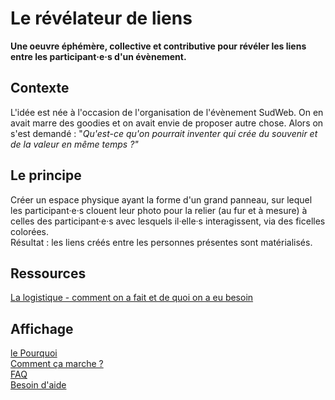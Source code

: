 # Le révélateur de liens
**Une oeuvre éphémère, collective et contributive pour révéler les liens entre les participant·e·s d'un évènement.** 

## Contexte 
L'idée est née à l'occasion de l'organisation de l'évènement SudWeb. On en avait marre des goodies et on avait envie de proposer autre chose. Alors on s'est demandé : "*Qu'est-ce qu'on pourrait inventer qui crée du souvenir et de la valeur en même temps ?"* 

## Le principe
Créer un espace physique ayant la forme d'un grand panneau, sur lequel les participant·e·s clouent leur photo pour la relier (au fur et à mesure) à celles des participant·e·s avec lesquels il·elle·s interagissent, via des ficelles colorées.   
Résultat : les liens créés entre les personnes présentes sont matérialisés.

## Ressources
[La logistique - comment on a fait et de quoi on a eu besoin](https://github.com/Julia-barbelane/revelateur-de-liens/blob/master/logistique.md)

## Affichage
[le Pourquoi](https://github.com/Julia-barbelane/revelateur-de-liens/blob/master/affichages/le-pourquoi.md)  
[Comment ça marche ?](https://github.com/Julia-barbelane/revelateur-de-liens/blob/master/affichages/comment-ca-marche.md)  
[FAQ](https://github.com/Julia-barbelane/revelateur-de-liens/blob/master/affichages/la-faq.md)  
[Besoin d'aide](https://github.com/Julia-barbelane/revelateur-de-liens/blob/master/affichages/besoin-daide.md)  

